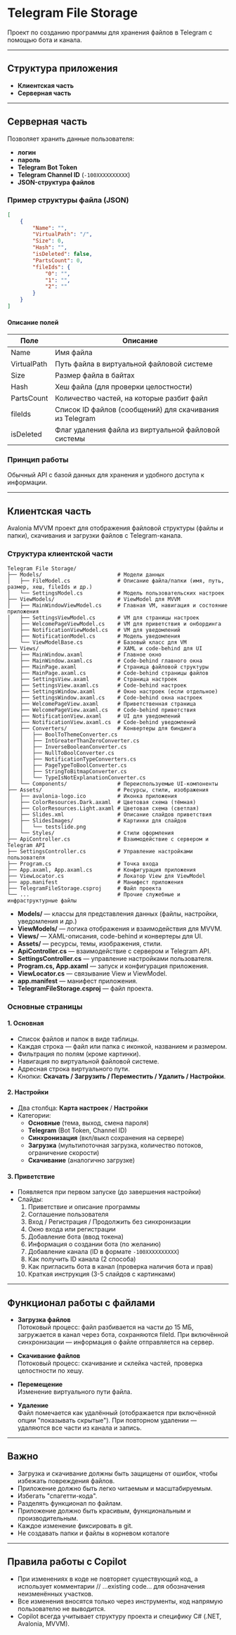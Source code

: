 # Telegram File Storage

Проект по созданию программы для хранения файлов в Telegram с помощью бота и канала.

---

## Структура приложения

- **Клиентская часть**
- **Серверная часть**

---

## Серверная часть

Позволяет хранить данные пользователя:

- **логин**
- **пароль**
- **Telegram Bot Token**
- **Telegram Channel ID** (`-100XXXXXXXXXX`)
- **JSON-структура файлов**

### Пример структуры файла (JSON)

```json
[
    {
        "Name": "",
        "VirtualPath": "/",
        "Size": 0,
        "Hash": "",
        "isDeleted": false,
        "PartsCount": 0,
        "fileIds": {
            "0": "",
            "1": "",
            "2": ""
        }
    }
]
```

#### Описание полей

| Поле         | Описание                                                                                   |
|--------------|--------------------------------------------------------------------------------------------|
| Name         | Имя файла                                                                                  |
| VirtualPath  | Путь файла в виртуальной файловой системе                                                  |
| Size         | Размер файла в байтах                                                                      |
| Hash         | Хеш файла (для проверки целостности)                                                       |
| PartsCount   | Количество частей, на которые разбит файл                                                  |
| fileIds      | Список ID файлов (сообщений) для скачивания из Telegram                                    |
| isDeleted    | Флаг удаления файла из виртуальной файловой системы                                        |

### Принцип работы

Обычный API с базой данных для хранения и удобного доступа к информации.

---

## Клиентская часть

Avalonia MVVM проект для отображения файловой структуры (файлы и папки), скачивания и загрузки файлов с Telegram-канала.

### Структура клиентской части

```
Telegram File Storage/
├── Models/                        # Модели данных
│   ├── FileModel.cs               # Описание файла/папки (имя, путь, размер, хеш, fileIds и др.)
│   └── SettingsModel.cs           # Модель пользовательских настроек
├── ViewModels/                    # ViewModel для MVVM
│   ├── MainWindowViewModel.cs     # Главная VM, навигация и состояние приложения
│   ├── SettingsViewModel.cs       # VM для страницы настроек
│   ├── WelcomePageViewModel.cs    # VM для приветствия и онбординга
│   ├── NotificationViewModel.cs   # VM для уведомлений
│   ├── NotificationModel.cs       # Модель уведомления
│   └── ViewModelBase.cs           # Базовый класс для VM
├── Views/                         # XAML и code-behind для UI
│   ├── MainWindow.axaml           # Главное окно
│   ├── MainWindow.axaml.cs        # Code-behind главного окна
│   ├── MainPage.axaml             # Страница файловой структуры
│   ├── MainPage.axaml.cs          # Code-behind страницы файлов
│   ├── SettingsView.axaml         # Страница настроек
│   ├── SettingsView.axaml.cs      # Code-behind настроек
│   ├── SettingsWindow.axaml       # Окно настроек (если отдельное)
│   ├── SettingsWindow.axaml.cs    # Code-behind окна настроек
│   ├── WelcomePageView.axaml      # Приветственная страница
│   ├── WelcomePageView.axaml.cs   # Code-behind приветствия
│   ├── NotificationView.axaml     # UI для уведомлений
│   ├── NotificationView.axaml.cs  # Code-behind уведомлений
│   ├── Converters/                # Конвертеры для биндинга
│   │   ├── BoolToThemeConverter.cs
│   │   ├── IntGreaterThanZeroConverter.cs
│   │   ├── InverseBooleanConverter.cs
│   │   ├── NullToBoolConverter.cs
│   │   ├── NotificationTypeConverters.cs
│   │   ├── PageTypeToBoolConverter.cs
│   │   ├── StringToBitmapConverter.cs
│   │   └── TypeIsNotExplanationConverter.cs
│   └── Components/                # Переиспользуемые UI-компоненты
├── Assets/                        # Ресурсы, стили, изображения
│   ├── avalonia-logo.ico          # Иконка приложения
│   ├── ColorResources.Dark.axaml  # Цветовая схема (тёмная)
│   ├── ColorResources.Light.axaml # Цветовая схема (светлая)
│   ├── Slides.xml                 # Описание слайдов приветствия
│   ├── SlidesImages/              # Картинки для слайдов
│   │   └── testslide.png
│   └── Styles/                    # Стили оформления
├── ApiController.cs               # Взаимодействие с сервером и Telegram API
├── SettingsController.cs          # Управление настройками пользователя
├── Program.cs                     # Точка входа
├── App.axaml, App.axaml.cs        # Конфигурация приложения
├── ViewLocator.cs                 # Локатор View для ViewModel
├── app.manifest                   # Манифест приложения
├── TelegramFileStorage.csproj     # Файл проекта
└── ...                            # Прочие служебные и инфраструктурные файлы
```

- **Models/** — классы для представления данных (файлы, настройки, уведомления и др.)
- **ViewModels/** — логика отображения и взаимодействия для MVVM.
- **Views/** — XAML-описания, code-behind и конвертеры для UI.
- **Assets/** — ресурсы, темы, изображения, стили.
- **ApiController.cs** — взаимодействие с сервером и Telegram API.
- **SettingsController.cs** — управление настройками пользователя.
- **Program.cs, App.axaml** — запуск и конфигурация приложения.
- **ViewLocator.cs** — связывание View и ViewModel.
- **app.manifest** — манифест приложения.
- **TelegramFileStorage.csproj** — файл проекта.

### Основные страницы

#### 1. Основная

- Список файлов и папок в виде таблицы.
- Каждая строка — файл или папка с иконкой, названием и размером.
- Фильтрация по полям (кроме картинки).
- Навигация по виртуальной файловой системе.
- Адресная строка виртуального пути.
- Кнопки: **Скачать / Загрузить / Переместить / Удалить / Настройки**.

#### 2. Настройки

- Два столбца: **Карта настроек** / **Настройки**
- Категории:
    - **Основные** (тема, выход, смена пароля)
    - **Telegram** (Bot Token, Channel ID)
    - **Синхронизация** (вкл/выкл сохранения на сервере)
    - **Загрузка** (мультипоточная загрузка, количество потоков, ограничение скорости)
    - **Скачивание** (аналогично загрузке)

#### 3. Приветствие

- Появляется при первом запуске (до завершения настройки)
- Слайды:
    1. Приветствие и описание программы
    2. Соглашение пользователя
    3. Вход / Регистрация / Продолжить без синхронизации
    4. Окно входа или регистрации
    5. Добавление бота (ввод токена)
    6. Информация о создании бота (по желанию)
    7. Добавление канала (ID в формате `-100XXXXXXXXXX`)
    8. Как получить ID канала (2 способа)
    9. Как пригласить бота в канал (проверка наличия бота и прав)
    11. Краткая инструкция (3-5 слайдов с картинками)

---

## Функционал работы с файлами

- **Загрузка файлов**  
    Потоковый процесс: файл разбивается на части до 15 МБ, загружается в канал через бота, сохраняются fileId. При включённой синхронизации — информация о файле отправляется на сервер.

- **Скачивание файлов**  
    Потоковый процесс: скачивание и склейка частей, проверка целостности по хешу.

- **Перемещение**  
    Изменение виртуального пути файла.

- **Удаление**  
    Файл помечается как удалённый (отображается при включённой опции "показывать скрытые"). При повторном удалении — удаляются все части из канала и запись.

---

## Важно

- Загрузка и скачивание должны быть защищены от ошибок, чтобы избежать повреждения файлов.
- Приложение должно быть легко читаемым и масштабируемым.
- Избегать "спагетти-кода".
- Разделять функционал по файлам.
- Приложение должно быть красивым, функциональным и производительным.
- Каждое изменение фиксировать в git.
- Не создавать папки и файлы в корневом коталоге

---

## Правила работы с Copilot
- При изменениях в коде не повторяет существующий код, а использует комментарии // ...existing code... для обозначения неизменённых участков.
- Все изменения вносятся только через инструменты, код напрямую пользователю не выводится.
- Copilot всегда учитывает структуру проекта и специфику C# (.NET, Avalonia, MVVM).